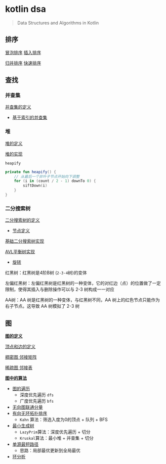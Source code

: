 # kotlin dsa

> Data Structures and Algorithms in Kotlin

## 排序

[冒泡排序](src/main/kotlin/io/intellij/dsa/sort/impl/BubbleSort.kt)
[插入排序](src/main/kotlin/io/intellij/dsa/sort/impl/InsertSort.kt)

[归并排序](src/main/kotlin/io/intellij/dsa/sort/impl/MergeSort.kt)
[快速排序](src/main/kotlin/io/intellij/dsa/sort/impl/QuickSort.kt)

## 查找

### 并查集

[并查集的定义](src/main/kotlin/io/intellij/dsa/uf/UnionFind.kt)

- [基于索引的并查集](src/main/kotlin/io/intellij/dsa/uf/IndexedUnionFind.kt)

### 堆

[堆的定义](src/main/kotlin/io/intellij/dsa/tree/heap/Heap.kt)

[堆的实现](src/main/kotlin/io/intellij/dsa/tree/heap/HeapImpl.kt)

`heapify`

```kotlin
private fun heapify() {
    // 从最后一个非叶子节点开始向下调整
    for (i in (count / 2 - 1) downTo 0) {
        siftDown(i)
    }
}
```

### 二分搜索树

[二分搜索树的定义](src/main/kotlin/io/intellij/dsa/tree/bst/BST.kt)

- [节点定义](src/main/kotlin/io/intellij/dsa/tree/bst/BSTNode.kt)

[基础二分搜索树实现](src/main/kotlin/io/intellij/dsa/tree/bst/BasicBST.kt)

[AVL平衡树实现](src/main/kotlin/io/intellij/dsa/tree/bst/AVLTree.kt)

- [旋转](src/main/kotlin/io/intellij/dsa/tree/bst/AVLRotate.kt)

红黑树：红黑树是4阶B树 (`2-3-4`树)的变体

左偏红黑树：左偏红黑树是红黑树的一种变体，它的对红边（点）的位置做了一定限制，使得其插入与删除操作可以与 2-3 树构成一一对应

AA树：AA 树是红黑树的一种变体，与红黑树不同，AA 树上的红色节点只能作为右子节点。这导致 AA 树模拟了 2-3 树

## 图

**[图的定义](src/main/kotlin/io/intellij/dsa/graph/Graph.kt)**

[顶点和边的定义](src/main/kotlin/io/intellij/dsa/graph/VertexEdge.kt)

[稠密图 邻接矩阵](src/main/kotlin/io/intellij/dsa/graph/impl/DenseGraph.kt)

[稀疏图 邻接表](src/main/kotlin/io/intellij/dsa/graph/impl/SparseGraph.kt)

**[图中的算法](src/main/kotlin/io/intellij/dsa/graph/compute)**

- [图的遍历](src/main/kotlin/io/intellij/dsa/graph/compute/Traverse.kt)
  - 深度优先遍历 `dfs`
  - 广度优先遍历 `bfs`
- [无向图联通分量](src/main/kotlin/io/intellij/dsa/graph/compute/Components.kt)
- [有向无环拓扑排序](src/main/kotlin/io/intellij/dsa/graph/compute/TopoSort.kt)
  - `Kahn` 算法：筛选入度为0的顶点 + 队列 + BFS
- [最小生成树](src/main/kotlin/io/intellij/dsa/graph/compute/Mst.kt)
  - `LazyPrim`算法：深度优先遍历 + 切分
  - `Kruskal`算法：最小堆 + 并查集 + 切分
- [单源最短路径](src/main/kotlin/io/intellij/dsa/graph/compute/Dijkstra.kt)
  - 思路：局部最优更新到全局最优
- [环分析](src/main/kotlin/io/intellij/dsa/graph/compute/CycleAnalyzer.kt)
